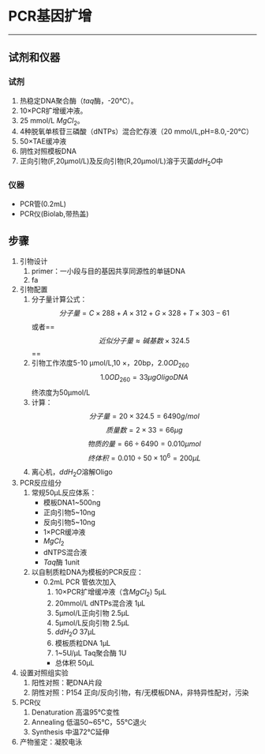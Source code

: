 # PCR基因扩增
---
## 试剂和仪器
### 试剂
1. 热稳定DNA聚合酶（*taq*酶，-20℃）。
2. 10×PCR扩增缓冲液。
3. 25 mmol/L $MgCl_2$。
4. 4种脱氧单核苷三磷酸（dNTPs）混合贮存液（20 mmol/L,pH=8.0,-20℃）
5. 50×TAE缓冲液
6. 阴性对照模板DNA
7. 正向引物(F,20μmol/L)及反向引物(R,20μmol/L)溶于灭菌$ddH_2O$中
### 仪器
- PCR管(0.2mL)
- PCR仪(Biolab,带热盖)

## 步骤
1. 引物设计
	1. primer：一小段与目的基因共享同源性的单链DNA
	2. fa
2. 引物配置
	1. 分子量计算公式：$$分子量 =C\times288+A\times312+G\times328+T\times303-61 $$或者==$$近似分子量\approx 碱基数\times 324.5$$==
	2. 引物工作浓度5-10 μmol/L,10 ×，20bp，2.0$OD_{260}$ $$1.0 OD_{260}=33\mu g Oligo DNA$$ 终浓度为50μmol/L
	3. 计算：$$分子量=20\times 324.5=6490 g/mol$$ $$质量数=2\times33=66\mu g$$    $$物质的量=66{\div}6490=0.010μmol$$  $$终体积=0.010{\div}50×10^6=200μL$$
	4. 离心机，$ddH_2O$溶解Oligo
3. PCR反应组分
	1. 常规50μL反应体系：
		- 模板DNA1~500ng
		- 正向引物5~10ng
		- 反向引物5~10ng
		- 1×PCR缓冲液
		- $MgCl_2$
		- dNTPS混合液
		- *Taq*酶 1unit
	2. 以自制质粒DNA为模板的PCR反应：
		- 0.2mL PCR 管依次加入
			1. 10×PCR扩增缓冲液（含$MgCl_2$) 5μL
			2. 20mmol/L dNTPs混合液                1μL
			3. 5μmol/L正向引物                           2.5μL
			4. 5μmol/L反向引物                           2.5μL
			5. $ddH_2O$                                         37μL
			6. 模板质粒DNA                                 1μL
			7. 1~5U/μL Taq聚合酶                        1U
			-  总体积                                             50μL
4. 设置对照组实验
	1. 阳性对照：靶DNA片段
	2. 阴性对照：P154 正向/反向引物，有/无模板DNA，非特异性配对，污染
5. PCR仪
	1. Denaturation 高温95℃变性
	2. Annealing 低温50~65℃，55℃退火
	3. Synthesis 中温72℃延伸
6. 产物鉴定：凝胶电泳
